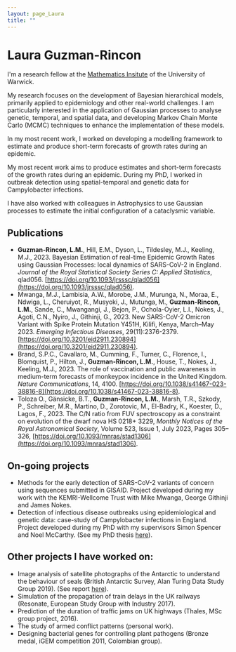```yaml
---
layout: page_Laura
title: ""
---
```


# Laura Guzman-Rincon

I'm a research fellow at the [Mathematics Insitute](https://warwick.ac.uk/fac/sci/maths/) of the University of Warwick.

My research focuses on the development of Bayesian hierarchical models, primarily applied to epidemiology and other real-world challenges. I am particularly interested in the application of Gaussian processes to analyse genetic, temporal, and spatial data, and developing Markov Chain Monte Carlo (MCMC) techniques to enhance the implementation of these models.

In my most recent work, I worked on developing a modelling framework to estimate and produce short-term forecasts of growth rates during an epidemic.

My most recent work aims to produce estimates and short-term forecasts of the growth rates during an epidemic. During my PhD, I worked in outbreak detection using spatial-temporal and genetic data for Campylobacter infections.

I have also worked with colleagues in Astrophysics to use Gaussian processes to estimate the initial configuration of a cataclysmic variable.

## Publications

- **Guzman-Rincon, L.M.**, Hill, E.M., Dyson, L., Tildesley, M.J., Keeling, M.J., 2023. Bayesian Estimation of real-time Epidemic Growth Rates using Gaussian Processes: local dynamics of SARS-CoV-2 in England. _Journal of the Royal Statistical Society Series C: Applied Statistics_, qlad056. [https://doi.org/10.1093/jrsssc/qlad056](https://doi.org/10.1093/jrsssc/qlad056).
- Mwanga, M.J., Lambisia, A.W., Morobe, J.M., Murunga, N., Moraa, E., Ndwiga, L., Cheruiyot, R., Musyoki, J., Mutunga, M., **Guzman-Rincon, L.M.**, Sande, C., Mwangangi, J., Bejon, P., Ochola-Oyier, L.I., Nokes, J., Agoti, C.N., Nyiro, J., Githinji, G., 2023. New SARS-CoV-2 Omicron Variant with Spike Protein Mutation Y451H, Kilifi, Kenya, March–May 2023. _Emerging Infectious Diseases_, 29(11):2376-2379. [https://doi.org/10.3201/eid2911.230894](https://doi.org/10.3201/eid2911.230894).
- Brand, S.P.C., Cavallaro, M., Cumming, F., Turner, C., Florence, I., Blomquist, P., Hilton, J., **Guzman-Rincon, L.M.**, House, T., Nokes, J., Keeling, M.J., 2023. The role of vaccination and public awareness in medium-term forecasts of monkeypox incidence in the United Kingdom. _Nature Communications_, 14, 4100. [https://doi.org/10.1038/s41467-023-38816-8](https://doi.org/10.1038/s41467-023-38816-8).
- Toloza O., Gänsicke, B.T., **Guzman-Rincon, L.M.**, Marsh, T.R., Szkody, P., Schreiber, M.R., Martino, D., Zorotovic, M., El-Badry, K., Koester, D., Lagos, F., 2023. The C/N ratio from FUV spectroscopy as a constraint on evolution of the dwarf nova HS 0218+ 3229, _Monthly Notices of the Royal Astronomical Society_, Volume 523, Issue 1, July 2023, Pages 305–326, [https://doi.org/10.1093/mnras/stad1306](https://doi.org/10.1093/mnras/stad1306).

## On-going projects
- Methods for the early detection of SARS-CoV-2 variants of concern using sequences submitted in GISAID. Project developed during my work with the KEMRI-Wellcome Trust with Mike Mwanga, George Githinji and James Nokes.
- Detection of infectious disease outbreaks using epidemiological and genetic data: case-study of Campylobacter infections in England. Project developed during my PhD with my supervisors Simon Spencer and Noel McCarthy. (See my PhD thesis [here](https://wrap.warwick.ac.uk/153848/1/WRAP_Theses_Guzman_Rincon_2020.pdf)).

## Other projects I have worked on:

- Image analysis of satellite photographs of the Antarctic to understand the behaviour of seals (British Antarctic Survey, Alan Turing Data Study Group 2019). (See report [here](https://www.turing.ac.uk/sites/default/files/2020-02/the_alan_turing_institute_data_study_group_final_report_-_british_antarctic_survey.pdf)).
- Simulation of the propagation of train delays in the UK railways (Resonate, European Study Group with Industry 2017).
- Prediction of the duration of traffic jams on UK highways (Thales, MSc group project, 2016).
- The study of armed conflict patterns (personal work).
- Designing bacterial genes for controlling plant pathogens (Bronze medal, iGEM competition 2011, Colombian group).
